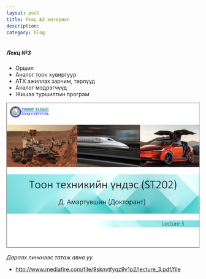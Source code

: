 ```yaml
---
layout: post
title: Лекц №3 материал
description:
category: blog
---
```


##### *Лeкц №3*

<ul>
    <li>Оршил</li>
    <li>Аналог тоон хувиргуур</li>
    <li>АТХ ажиллах зарчим, төрлүүд</li>
    <li>Аналог мэдрэгчүүд</li>
    <li>Жишээ туршилтын програм</li>
</ul>

![lecture_st202_1](/images/lab1/lecture_st202_3.PNG)

 *Дараах линкнээс татаж авна уу.*

* http://www.mediafire.com/file/9sknvtfyqz9v1p2/lecture_3.pdf/file
